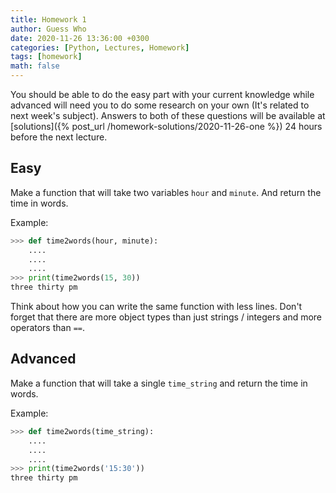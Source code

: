 ```yaml
---
title: Homework 1
author: Guess Who
date: 2020-11-26 13:36:00 +0300
categories: [Python, Lectures, Homework]
tags: [homework]
math: false
---
```


You should be able to do the easy part with your current knowledge while advanced will need you to do some research on your own (It's related to next week's subject). Answers to both of these questions will be available at [solutions]({% post_url /homework-solutions/2020-11-26-one %}) 24 hours before the next lecture.

## Easy

Make a function that will take two variables `hour` and `minute`. And return the time in words.

Example:

```python
>>> def time2words(hour, minute):
    ....
    ....
    ....
>>> print(time2words(15, 30))
three thirty pm
```

Think about how you can write the same function with less lines. Don't forget that there are more object types than just strings / integers and more operators than `==`.

## Advanced

Make a function that will take a single `time_string` and return the time in words.

Example:

```python
>>> def time2words(time_string):
    ....
    ....
    ....
>>> print(time2words('15:30'))
three thirty pm
```
